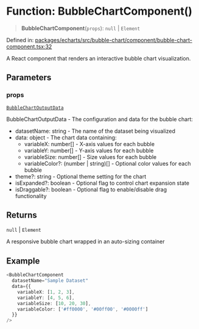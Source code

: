 # Function: BubbleChartComponent()

> **BubbleChartComponent**(`props`): `null` \| `Element`

Defined in: [packages/echarts/src/bubble-chart/component/bubble-chart-component.tsx:32](https://github.com/GeoDaCenter/openassistant/blob/522ecb744b2b3ea1ecebec02c21c19736abe51ae/packages/echarts/src/bubble-chart/component/bubble-chart-component.tsx#L32)

A React component that renders an interactive bubble chart visualization.

## Parameters

### props

[`BubbleChartOutputData`](../type-aliases/BubbleChartOutputData.md)

BubbleChartOutputData - The configuration and data for the bubble chart:
  - datasetName: string - The name of the dataset being visualized
  - data: object - The chart data containing:
    - variableX: number[] - X-axis values for each bubble
    - variableY: number[] - Y-axis values for each bubble
    - variableSize: number[] - Size values for each bubble
    - variableColor?: (number | string)[] - Optional color values for each bubble
  - theme?: string - Optional theme setting for the chart
  - isExpanded?: boolean - Optional flag to control chart expansion state
  - isDraggable?: boolean - Optional flag to enable/disable drag functionality

## Returns

`null` \| `Element`

A responsive bubble chart wrapped in an auto-sizing container

## Example

```ts
<BubbleChartComponent
  datasetName="Sample Dataset"
  data={{
    variableX: [1, 2, 3],
    variableY: [4, 5, 6],
    variableSize: [10, 20, 30],
    variableColor: ['#ff0000', '#00ff00', '#0000ff']
  }}
/>
```
